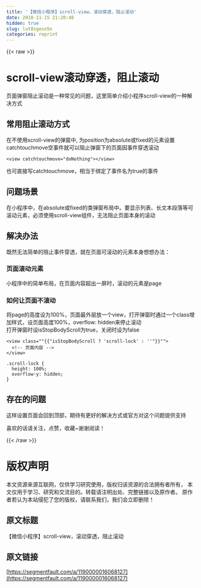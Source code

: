 ```yaml
---
title: '【微信小程序】scroll-view，滚动穿透，阻止滚动' 
date: 2018-11-15 21:20:48
hidden: true
slug: lut8sgesn5n
categories: reprint
---
```


{{< raw >}}
<h1>scroll-view&#x6EDA;&#x52A8;&#x7A7F;&#x900F;&#xFF0C;&#x963B;&#x6B62;&#x6EDA;&#x52A8;</h1><p>&#x9875;&#x9762;&#x5F39;&#x7A97;&#x963B;&#x6B62;&#x6EDA;&#x52A8;&#x662F;&#x4E00;&#x79CD;&#x5E38;&#x89C1;&#x7684;&#x95EE;&#x9898;&#xFF0C;&#x8FD9;&#x91CC;&#x7B80;&#x5355;&#x4ECB;&#x7ECD;&#x5C0F;&#x7A0B;&#x5E8F;scroll-view&#x7684;&#x4E00;&#x79CD;&#x89E3;&#x51B3;&#x65B9;&#x5F0F;</p><h2>&#x5E38;&#x7528;&#x963B;&#x6B62;&#x6EDA;&#x52A8;&#x65B9;&#x5F0F;</h2><p>&#x5728;&#x4E0D;&#x4F7F;&#x7528;scroll-view&#x7684;&#x5F39;&#x7A97;&#x4E2D;, &#x4E3A;position&#x4E3A;absolute&#x6216;fixed&#x7684;&#x5143;&#x7D20;&#x8BBE;&#x7F6E;catchtouchmove&#x7A7A;&#x4E8B;&#x4EF6;&#x5C31;&#x53EF;&#x4EE5;&#x963B;&#x6B62;&#x5F39;&#x7A97;&#x4E0B;&#x7684;&#x9875;&#x9762;&#x56E0;&#x4E8B;&#x4EF6;&#x7A7F;&#x900F;&#x6EDA;&#x52A8;</p><pre><code class="code">&lt;view catchtouchmove=&quot;doNothing&quot;&gt;&lt;/view&gt;</code></pre><p>&#x4E5F;&#x53EF;&#x76F4;&#x63A5;&#x5199;catchtouchmove&#xFF0C;&#x76F8;&#x5F53;&#x4E8E;&#x7ED1;&#x5B9A;&#x4E86;&#x4E8B;&#x4EF6;&#x540D;&#x4E3A;true&#x7684;&#x4E8B;&#x4EF6;</p><h2>&#x95EE;&#x9898;&#x573A;&#x666F;</h2><p>&#x5728;&#x5C0F;&#x7A0B;&#x5E8F;&#x4E2D;&#xFF0C;&#x5728;absolute&#x6216;fixed&#x7684;&#x7C7B;&#x5F39;&#x7A97;&#x5E03;&#x5C40;&#x4E2D;&#x3002;&#x8981;&#x663E;&#x793A;&#x5217;&#x8868;&#x3001;&#x957F;&#x6587;&#x672C;&#x6BB5;&#x843D;&#x7B49;&#x53EF;&#x6EDA;&#x52A8;&#x5143;&#x7D20;&#xFF0C;&#x5FC5;&#x987B;&#x4F7F;&#x7528;scroll-view&#x7EC4;&#x4EF6;&#xFF0C;&#x65E0;&#x6CD5;&#x963B;&#x6B62;&#x9875;&#x9762;&#x672C;&#x8EAB;&#x7684;&#x6EDA;&#x52A8;</p><h2>&#x89E3;&#x51B3;&#x529E;&#x6CD5;</h2><p>&#x65E2;&#x7136;&#x65E0;&#x6CD5;&#x7B80;&#x5355;&#x7684;&#x963B;&#x6B62;&#x4E8B;&#x4EF6;&#x7A7F;&#x900F;&#xFF0C;&#x5C31;&#x5728;&#x9875;&#x9762;&#x53EF;&#x6EDA;&#x52A8;&#x7684;&#x5143;&#x7D20;&#x672C;&#x8EAB;&#x60F3;&#x60F3;&#x529E;&#x6CD5;&#xFF1A;</p><h3>&#x9875;&#x9762;&#x6EDA;&#x52A8;&#x5143;&#x7D20;</h3><p>&#x5C0F;&#x7A0B;&#x5E8F;&#x4E2D;&#x7684;&#x7B80;&#x5355;&#x5E03;&#x5C40;&#xFF0C;&#x5728;&#x9875;&#x9762;&#x5185;&#x5BB9;&#x8D85;&#x51FA;&#x4E00;&#x5C4F;&#x65F6;&#xFF0C;&#x6EDA;&#x52A8;&#x7684;&#x5143;&#x7D20;&#x662F;page</p><h3>&#x5982;&#x4F55;&#x8BA9;&#x9875;&#x9762;&#x4E0D;&#x6EDA;&#x52A8;</h3><p>&#x5C06;page&#x7684;&#x9AD8;&#x5EA6;&#x8BBE;&#x4E3A;100%&#xFF0C;&#x9875;&#x9762;&#x6700;&#x5916;&#x5C42;&#x653E;&#x4E00;&#x4E2A;view&#xFF0C;&#x6253;&#x5F00;&#x5F39;&#x7A97;&#x65F6;&#x901A;&#x8FC7;&#x4E00;&#x4E2A;class&#x589E;&#x52A0;&#x6837;&#x5F0F;&#xFF0C;&#x8BBE;&#x9875;&#x9762;&#x9AD8;&#x5EA6;100%&#xFF0C;overflow: hidden&#x6765;&#x505C;&#x6B62;&#x6EDA;&#x52A8;<br>&#x6253;&#x5F00;&#x5F39;&#x7A97;&#x65F6;&#x8BBE;isStopBodyScroll&#x4E3A;true&#xFF0C;&#x5173;&#x95ED;&#x65F6;&#x8BBE;&#x4E3A;false</p><pre><code class="html">&lt;view class=&quot;"{{"isStopBodyScroll ? &apos;scroll-lock&apos; : &apos;&apos;"}}"&quot;&gt;
  &lt;!-- &#x9875;&#x9762;&#x5185;&#x5BB9; --&gt;
&lt;/view&gt;</code></pre><pre><code class="css">.scroll-lock {
  height: 100%;
  overflow-y: hidden;
}</code></pre><h2>&#x5B58;&#x5728;&#x7684;&#x95EE;&#x9898;</h2><p>&#x8FD9;&#x6837;&#x8BBE;&#x7F6E;&#x9875;&#x9762;&#x4F1A;&#x56DE;&#x5230;&#x9876;&#x90E8;&#xFF0C;&#x671F;&#x5F85;&#x6709;&#x66F4;&#x597D;&#x7684;&#x89E3;&#x51B3;&#x65B9;&#x5F0F;&#x6216;&#x5B98;&#x65B9;&#x5BF9;&#x8FD9;&#x4E2A;&#x95EE;&#x9898;&#x63D0;&#x4F9B;&#x652F;&#x6301;</p><p>&#x559C;&#x6B22;&#x7684;&#x8BDD;&#x8BF7;&#x5173;&#x6CE8;&#xFF0C;&#x70B9;&#x8D5E;&#xFF0C;&#x6536;&#x85CF;~&#x8C22;&#x8C22;&#x9605;&#x8BFB;&#xFF01;</p>
{{< /raw >}}

# 版权声明
本文资源来源互联网，仅供学习研究使用，版权归该资源的合法拥有者所有，
本文仅用于学习、研究和交流目的。转载请注明出处、完整链接以及原作者。
原作者若认为本站侵犯了您的版权，请联系我们，我们会立即删除！

## 原文标题
【微信小程序】scroll-view，滚动穿透，阻止滚动

## 原文链接
[https://segmentfault.com/a/1190000016068127](https://segmentfault.com/a/1190000016068127)


